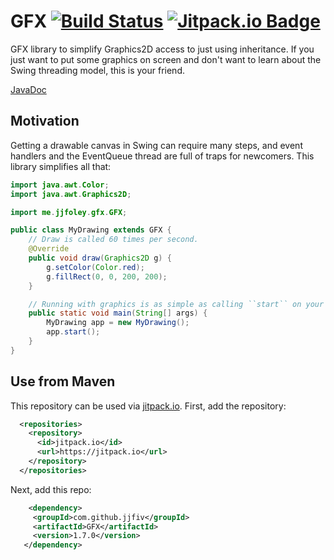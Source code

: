 # GFX [![Build Status](https://travis-ci.org/jjfiv/GFX.svg?branch=master)](https://travis-ci.org/jjfiv/GFX) [![Jitpack.io Badge](https://jitpack.io/v/jjfiv/gfx.svg)](https://jitpack.io/#jjfiv/gfx)
GFX library to simplify Graphics2D access to just using inheritance. If you just want to put some graphics on screen and don't want to learn about the Swing threading model, this is your friend.

[JavaDoc](https://jitpack.io/com/github/jjfiv/GFX/1.7.0/javadoc/)


## Motivation

Getting a drawable canvas in Swing can require many steps, and event handlers and the EventQueue thread are full of traps for newcomers. This library simplifies all that:

```java
import java.awt.Color;
import java.awt.Graphics2D;

import me.jjfoley.gfx.GFX;

public class MyDrawing extends GFX {
	// Draw is called 60 times per second.
	@Override
	public void draw(Graphics2D g) {
		g.setColor(Color.red);
		g.fillRect(0, 0, 200, 200);
	}

	// Running with graphics is as simple as calling ``start`` on your class.
	public static void main(String[] args) {
		MyDrawing app = new MyDrawing();
		app.start();
	}
}
```

## Use from Maven
This repository can be used via [jitpack.io](https://jitpack.io). First, add the repository:

```xml
  <repositories>
    <repository>
      <id>jitpack.io</id>
      <url>https://jitpack.io</url>
    </repository>
  </repositories>
  ```
  
 Next, add this repo:
 ```xml
     <dependency>
      <groupId>com.github.jjfiv</groupId>
      <artifactId>GFX</artifactId>
      <version>1.7.0</version>
    </dependency>
 ```
